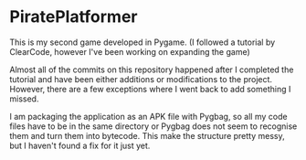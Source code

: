 # PiratePlatformer
This is my second game developed in Pygame. (I followed a tutorial by ClearCode, however I've been working on expanding the game)

Almost all of the commits on this repository happened after I completed the tutorial and have been either additions or modifications to the project. However, there are a few exceptions where I went back to add something I missed.

I am packaging the application as an APK file with Pygbag, so all my code files have to be in the same directory or Pygbag does not seem to recognise them and turn them into bytecode. 
This make the structure pretty messy, but I haven't found a fix for it just yet.
